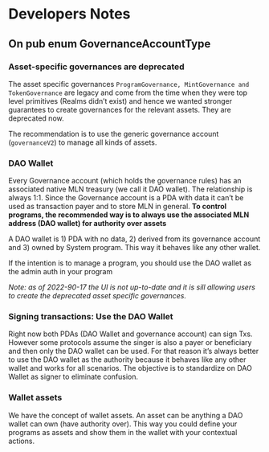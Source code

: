 # Developers Notes

## On pub enum GovernanceAccountType

### Asset-specific governances are deprecated 

The asset specific governances `ProgramGovernance, MintGovernance and TokenGovernance` are legacy and come from the time when they were top level primitives (Realms didn’t exist) and hence we wanted stronger guarantees to create governances for the relevant assets. They are deprecated now.

The recommendation is to use the generic governance account (`governanceV2`) to manage all kinds of assets.

### DAO Wallet

Every Governance account (which holds the governance rules) has an associated native MLN treasury (we call it DAO wallet). The relationship is always 1:1. Since the Governance account is a PDA with data it can’t be used as transaction payer and to store MLN in general. **To control programs, the recommended way is to always use the associated MLN address (DAO wallet) for authority over assets**

A DAO wallet is 1) PDA with no data, 2) derived from its governance account and 3) owned by System program. This way it behaves like any other wallet. 

If the intention is to manage a program, you should use the DAO wallet as the admin auth in your program

*Note: as of 2022-90-17 the UI is not up-to-date and it is sill allowing users to create the deprecated asset specific governances.*

### Signing transactions: Use the DAO Wallet

Right now both PDAs (DAO Wallet and governance account) can sign Txs. However some protocols assume the singer is also a payer or beneficiary and then only the DAO wallet can be used. For that reason it’s always better to use the DAO wallet as the authority because it behaves like any other wallet and works for all scenarios. The objective is to standardize on DAO Wallet as signer to eliminate confusion.

### Wallet assets

We have the concept of wallet assets. An asset can be anything a DAO wallet can own (have authority over). This way you could define your programs as assets and show them in the wallet with your contextual actions. 
